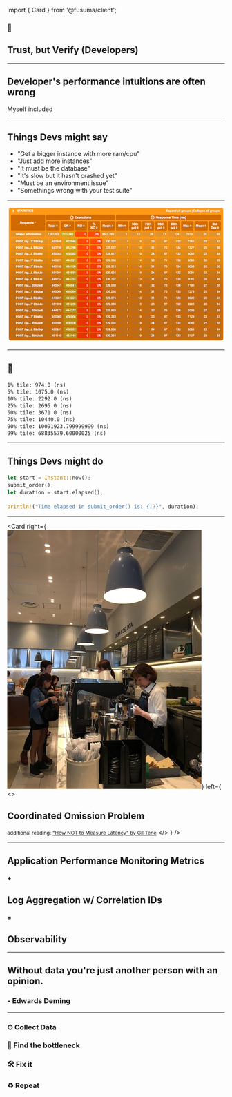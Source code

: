 import { Card } from '@fusuma/client';

<!-- sectionTitle: 5. Trust, but Verify -->
### 🛂
## Trust, but Verify (Developers)

--- 

## Developer's performance intuitions are often wrong

Myself included

---

## Things Devs might say

- "Get a bigger instance with more ram/cpu"
- "Just add more instances" 
- "It must be the database"
- "It's slow but it hasn't crashed yet"
- "Must be an environment issue"
- "Somethings wrong with your test suite"

--- 

<img src="../static/images/us-east-result.png" alt="Performance Test Result" />

---

## 🧐

```text
1% tile: 974.0 (ns)
5% tile: 1075.0 (ns)
10% tile: 2292.0 (ns)
25% tile: 2695.0 (ns)
50% tile: 3671.0 (ns)
75% tile: 10440.0 (ns)
90% tile: 10091923.799999999 (ns)
99% tile: 68835579.60000025 (ns)
```

---

## Things Devs might do

```rust
let start = Instant::now();
submit_order();
let duration = start.elapsed();

println!("Time elapsed in submit_order() is: {:?}", duration);
```

---
<!--note
- The coordinated omission problem makes something that is response time only measure service time, hiding the fact that things stalled.
-->
<Card
  right={<img src="../static/images/coffee_shop.jpg" alt="People Buying Coffee" />}
  left={
  <>
    <h2>Coordinated Omission Problem</h2>
    <p />
    <small>additional reading: <a href="https://www.youtube.com/watch?v=lJ8ydIuPFeU">"How NOT to Measure Latency" by Gil Tene</a></small>
  </>
  }
/>

---


## Application Performance Monitoring Metrics
#### +
## Log Aggregation w/ Correlation IDs
#### =
## Observability 


---

## Without data you're just another person with an opinion. 

### - Edwards Deming

--- 

### ⏱ Collect Data

### 🍾 Find the bottleneck

### 🛠 Fix it

### ♻ Repeat 
